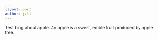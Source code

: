 ```yaml
---
layout: post
author: jill
---
```

Test blog about apple.
An apple is a sweet, edible fruit produced by apple tree.

